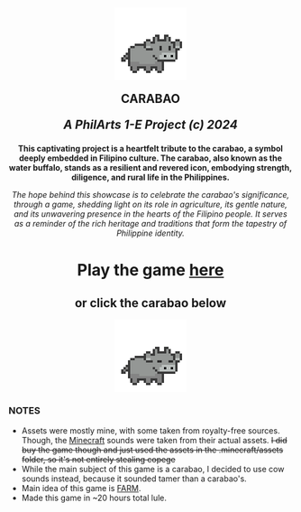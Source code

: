 <h2 align="center">
  <img src="Assets/Carabao/cb1exp.png" style="vertical-align: bottom">

  <b>CARABAO</b>
 
  <i>A PhilArts 1-E Project (c) 2024</i>
</h2>

<div align="center">

**This captivating project is a heartfelt tribute to the carabao, a symbol deeply embedded in Filipino culture. The carabao, also known as the water buffalo, stands as a resilient and revered icon, embodying strength, diligence, and rural life in the Philippines.**

*The hope behind this showcase is to celebrate the carabao's significance, through a game, shedding light on its role in agriculture, its gentle nature, and its unwavering presence in the hearts of the Filipino people. It serves as a reminder of the rich heritage and traditions that form the tapestry of Philippine identity.*

</div>


<div align="center">

# Play the game [here](https://naixsu.github.io/CARABAO/)
## or click the carabao below

<a href="https://naixsu.github.io/CARABAO/" target="_blank">
  <img src="Assets/Carabao/cb2exp.png" alt="Carabao" style="vertical-align: bottom">
</a>

</div>


### NOTES
- Assets were mostly mine, with some taken from royalty-free sources. Though, the [Minecraft](https://www.minecraft.net/en-us) sounds were taken from their actual assets. ~~I did buy the game though and just used the assets in the .minecraft/assets folder, so it's not entirely stealing copege~~
- While the main subject of this game is a carabao, I decided to use cow sounds instead, because it sounded tamer than a carabao's.
- Main idea of this game is [FARM](https://github.com/naixsu/FARM).
- Made this game in ~20 hours total lule.
